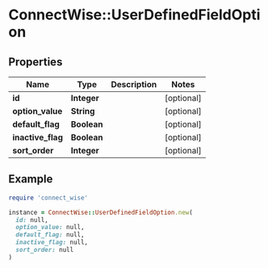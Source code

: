 # ConnectWise::UserDefinedFieldOption

## Properties

| Name | Type | Description | Notes |
| ---- | ---- | ----------- | ----- |
| **id** | **Integer** |  | [optional] |
| **option_value** | **String** |  | [optional] |
| **default_flag** | **Boolean** |  | [optional] |
| **inactive_flag** | **Boolean** |  | [optional] |
| **sort_order** | **Integer** |  | [optional] |

## Example

```ruby
require 'connect_wise'

instance = ConnectWise::UserDefinedFieldOption.new(
  id: null,
  option_value: null,
  default_flag: null,
  inactive_flag: null,
  sort_order: null
)
```


